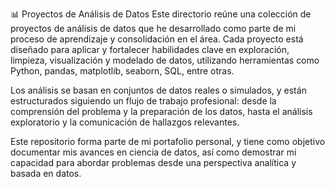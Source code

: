 📊 Proyectos de Análisis de Datos
Este directorio reúne una colección de proyectos de análisis de datos que he desarrollado como parte de mi proceso de aprendizaje y consolidación en el área. Cada proyecto está diseñado para aplicar y fortalecer habilidades clave en exploración, limpieza, visualización y modelado de datos, utilizando herramientas como Python, pandas, matplotlib, seaborn, SQL, entre otras.

Los análisis se basan en conjuntos de datos reales o simulados, y están estructurados siguiendo un flujo de trabajo profesional: desde la comprensión del problema y la preparación de los datos, hasta el análisis exploratorio y la comunicación de hallazgos relevantes.

Este repositorio forma parte de mi portafolio personal, y tiene como objetivo documentar mis avances en ciencia de datos, así como demostrar mi capacidad para abordar problemas desde una perspectiva analítica y basada en datos.
